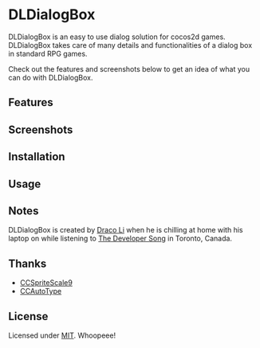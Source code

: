 # DLDialogBox

DLDialogBox is an easy to use dialog solution for cocos2d games. DLDialogBox takes care of many details and functionalities of a dialog box in standard RPG games. 

Check out the features and screenshots below to get an idea of what you can do with DLDialogBox.

## Features

## Screenshots

## Installation

## Usage

## Notes
DLDialogBox is created by [Draco Li](http://www.dracoli.com) when he is chilling at home with his laptop on while listening to [The Developer Song](http://www.youtube.com/watch?v=TROd29XFHY0) in Toronto, Canada.

## Thanks
- [CCSpriteScale9](https://github.com/schristmann/ccspritescale9/)
- [CCAutoType](https://github.com/sceresia/CCAutoType)

## License
Licensed under [MIT](http://www.opensource.org/licenses/mit-license.php). Whoopeee!
